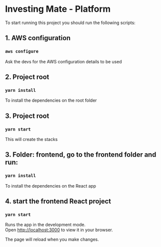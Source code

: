 # Investing Mate - Platform

To start running this project you should run the following scripts:

## 1. AWS configuration
### `aws configure`
Ask the devs for the AWS configuration details to be used

## 2. Project root
### `yarn install`
To install the dependencies on the root folder

## 3. Project root
### `yarn start`

This will create the stacks 

## 3. Folder: frontend, go to the frontend folder and run: 
### `yarn install`

To install the dependencies on the React app

## 4. start the frontend React project
### `yarn start`

Runs the app in the development mode.\
Open [http://localhost:3000](http://localhost:3000) to view it in your browser.

The page will reload when you make changes.
